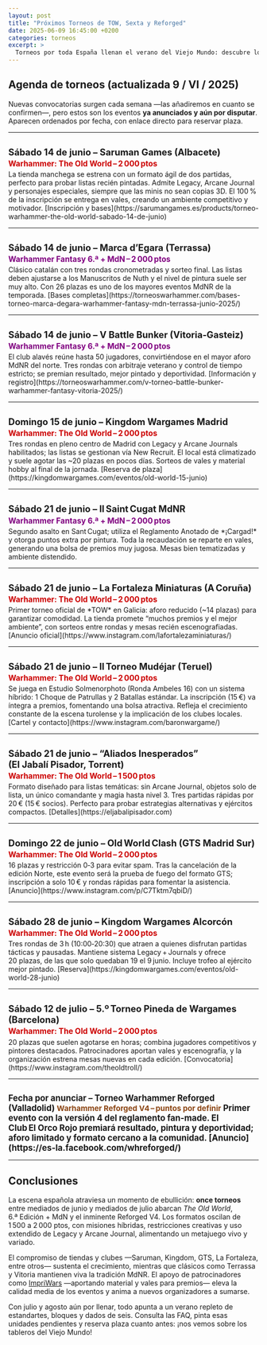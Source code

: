 ```yaml
---
layout: post
title: "Próximos Torneos de TOW, Sexta y Reforged"
date: 2025-06-09 16:45:00 +0200
categories: torneos
excerpt: >
  Torneos por toda España llenan el verano del Viejo Mundo: descubre los eventos ya anunciados de TOW, Sexta Edición + MdN y Reforged, con todos los enlaces para apuntarte y detalles únicos de cada uno.
---
```


## Agenda de torneos (actualizada 9 / VI / 2025)

Nuevas convocatorias surgen cada semana —las añadiremos en cuanto se confirmen—, pero estos son los eventos **ya anunciados y aún por disputar**. Aparecen ordenados por fecha, con enlace directo para reservar plaza.

---

<div style="margin-top:2em;margin-bottom:0.2em;">
<p style="font-size:1.3em; font-weight:bold; margin:0;">Sábado 14 de junio – Saruman Games (Albacete)</p>
<p style="margin:0.2em 0;font-weight:bold;font-size:1.1em;color:#c00;">Warhammer: The Old World – 2 000 ptos</p>
</div>  
La tienda manchega se estrena con un formato ágil de dos partidas, perfecto para probar listas recién pintadas. Admite Legacy, Arcane Journal y personajes especiales, siempre que las minis no sean copias 3D. El 100 % de la inscripción se entrega en vales, creando un ambiente competitivo y motivador.  
[Inscripción y bases](https://sarumangames.es/products/torneo-warhammer-the-old-world-sabado-14-de-junio)

---

<div style="margin-top:2em;margin-bottom:0.2em;">
<p style="font-size:1.3em; font-weight:bold; margin:0;">Sábado 14 de junio – Marca d’Egara (Terrassa)</p>
<p style="margin:0.2em 0;font-weight:bold;font-size:1.1em;color:#800080;">Warhammer Fantasy 6.ª + MdN – 2 000 ptos</p>
</div>  
Clásico catalán con tres rondas cronometradas y sorteo final. Las listas deben ajustarse a los Manuscritos de Nuth y el nivel de pintura suele ser muy alto. Con 26 plazas es uno de los mayores eventos MdNR de la temporada.  
[Bases completas](https://torneoswarhammer.com/bases-torneo-marca-degara-warhammer-fantasy-mdn-terrassa-junio-2025/)

---

<div style="margin-top:2em;margin-bottom:0.2em;">
<p style="font-size:1.3em; font-weight:bold; margin:0;">Sábado 14 de junio – V Battle Bunker (Vitoria‑Gasteiz)</p>
<p style="margin:0.2em 0;font-weight:bold;font-size:1.1em;color:#800080;">Warhammer Fantasy 6.ª + MdN – 2 000 ptos</p>
</div>  
El club alavés reúne hasta 50 jugadores, convirtiéndose en el mayor aforo MdNR del norte. Tres rondas con arbitraje veterano y control de tiempo estricto; se premian resultado, mejor pintado y deportividad.  
[Información y registro](https://torneoswarhammer.com/v-torneo-battle-bunker-warhammer-fantasy-vitoria-2025/)

---

<div style="margin-top:2em;margin-bottom:0.2em;">
<p style="font-size:1.3em; font-weight:bold; margin:0;">Domingo 15 de junio – Kingdom Wargames Madrid</p>
<p style="margin:0.2em 0;font-weight:bold;font-size:1.1em;color:#c00;">Warhammer: The Old World – 2 000 ptos</p>
</div>  
Tres rondas en pleno centro de Madrid con Legacy y Arcane Journals habilitados; las listas se gestionan vía New Recruit. El local está climatizado y suele agotar las ~20 plazas en pocos días. Sorteos de vales y material hobby al final de la jornada.  
[Reserva de plaza](https://kingdomwargames.com/eventos/old-world-15-junio)

---

<div style="margin-top:2em;margin-bottom:0.2em;">
<p style="font-size:1.3em; font-weight:bold; margin:0;">Sábado 21 de junio – II Saint Cugat MdNR</p>
<p style="margin:0.2em 0;font-weight:bold;font-size:1.1em;color:#800080;">Warhammer Fantasy 6.ª + MdN – 2 000 ptos</p>
</div>  
Segundo asalto en Sant Cugat; utiliza el Reglamento Anotado de *¡Cargad!* y otorga puntos extra por pintura. Toda la recaudación se reparte en vales, generando una bolsa de premios muy jugosa. Mesas bien tematizadas y ambiente distendido.  

---

<div style="margin-top:2em;margin-bottom:0.2em;">
<p style="font-size:1.3em; font-weight:bold; margin:0;">Sábado 21 de junio – La Fortaleza Miniaturas (A Coruña)</p>
<p style="margin:0.2em 0;font-weight:bold;font-size:1.1em;color:#c00;">Warhammer: The Old World – 2 000 ptos</p>
</div>  
Primer torneo oficial de *TOW* en Galicia: aforo reducido (~14 plazas) para garantizar comodidad. La tienda promete “muchos premios y el mejor ambiente”, con sorteos entre rondas y mesas recién escenografiadas.  
[Anuncio oficial](https://www.instagram.com/lafortalezaminiaturas/)

---

<div style="margin-top:2em;margin-bottom:0.2em;">
<p style="font-size:1.3em; font-weight:bold; margin:0;">Sábado 21 de junio – II Torneo Mudéjar (Teruel)</p>
<p style="margin:0.2em 0;font-weight:bold;font-size:1.1em;color:#c00;">Warhammer: The Old World – 2 000 ptos</p>
</div>  
Se juega en Estudio Solmenorphoto (Ronda Ambeles 16) con un sistema híbrido: 1 Choque de Patrullas y 2 Batallas estándar. La inscripción (15 €) va íntegra a premios, fomentando una bolsa atractiva. Refleja el crecimiento constante de la escena turolense y la implicación de los clubes locales.  
[Cartel y contacto](https://www.instagram.com/baronwargame/)

---

<div style="margin-top:2em;margin-bottom:0.2em;">
<p style="font-size:1.3em; font-weight:bold; margin:0;">Sábado 21 de junio – “Aliados Inesperados” (El Jabalí Pisador, Torrent)</p>
<p style="margin:0.2em 0;font-weight:bold;font-size:1.1em;color:#c00;">Warhammer: The Old World – 1 500 ptos</p>
</div>  
Formato diseñado para listas temáticas: sin Arcane Journal, objetos solo de lista, un único comandante y magia hasta nivel 3. Tres partidas rápidas por 20 € (15 € socios). Perfecto para probar estrategias alternativas y ejércitos compactos.  
[Detalles](https://eljabalipisador.com)

---

<div style="margin-top:2em;margin-bottom:0.2em;">
<p style="font-size:1.3em; font-weight:bold; margin:0;">Domingo 22 de junio – Old World Clash (GTS Madrid Sur)</p>
<p style="margin:0.2em 0;font-weight:bold;font-size:1.1em;color:#c00;">Warhammer: The Old World – 2 000 ptos</p>
</div>  
16 plazas y restricción 0‑3 para evitar spam. Tras la cancelación de la edición Norte, este evento será la prueba de fuego del formato GTS; inscripción a solo 10 € y rondas rápidas para fomentar la asistencia.  
[Anuncio](https://www.instagram.com/p/C7Tktm7qbiD/)

---

<div style="margin-top:2em;margin-bottom:0.2em;">
<p style="font-size:1.3em; font-weight:bold; margin:0;">Sábado 28 de junio – Kingdom Wargames Alcorcón</p>
<p style="margin:0.2em 0;font-weight:bold;font-size:1.1em;color:#c00;">Warhammer: The Old World – 2 000 ptos</p>
</div>  
Tres rondas de 3 h (10:00‑20:30) que atraen a quienes disfrutan partidas tácticas y pausadas. Mantiene sistema Legacy + Journals y ofrece 20 plazas, de las que solo quedaban 19 el 9 junio. Incluye trofeo al ejército mejor pintado.  
[Reserva](https://kingdomwargames.com/eventos/old-world-28-junio)

---

<div style="margin-top:2em;margin-bottom:0.2em;">
<p style="font-size:1.3em; font-weight:bold; margin:0;">Sábado 12 de julio – 5.º Torneo Pineda de Wargames (Barcelona)</p>
<p style="margin:0.2em 0;font-weight:bold;font-size:1.1em;color:#c00;">Warhammer: The Old World – 2 000 ptos</p>
</div>  
20 plazas que suelen agotarse en horas; combina jugadores competitivos y pintores destacados. Patrocinadores aportan vales y escenografía, y la organización estrena mesas nuevas en cada edición.  
[Convocatoria](https://www.instagram.com/theoldtroll/)

---

<div style="margin-top:2em;margin-bottom:0.2em;"><p style="font-size:1.2em; font-weight:bold; margin:0;">Fecha por anunciar – Torneo Warhammer Reforged (Valladolid)  
<span style="font-size:0.9em;color:#8B4513;">Warhammer Reforged V4 – puntos por definir</span>  
Primer evento con la versión 4 del reglamento fan‑made. El Club El Orco Rojo premiará resultado, pintura y deportividad; aforo limitado y formato cercano a la comunidad.  
[Anuncio](https://es-la.facebook.com/whreforged/)

---

## Conclusiones

La escena española atraviesa un momento de ebullición: **once torneos** entre mediados de junio y mediados de julio abarcan *The Old World*, 6.ª Edición + MdN y el inminente Reforged V4. Los formatos oscilan de 1 500 a 2 000 ptos, con misiones híbridas, restricciones creativas y uso extendido de Legacy y Arcane Journal, alimentando un metajuego vivo y variado.

El compromiso de tiendas y clubes —Saruman, Kingdom, GTS, La Fortaleza, entre otros— sustenta el crecimiento, mientras que clásicos como Terrassa y Vitoria mantienen viva la tradición MdNR. El apoyo de patrocinadores como [ImpriWars](https://impriwars.com) —aportando material y vales para premios— eleva la calidad media de los eventos y anima a nuevos organizadores a sumarse.

Con julio y agosto aún por llenar, todo apunta a un verano repleto de estandartes, bloques y dados de seis. Consulta las FAQ, pinta esas unidades pendientes y reserva plaza cuanto antes: ¡nos vemos sobre los tableros del Viejo Mundo!